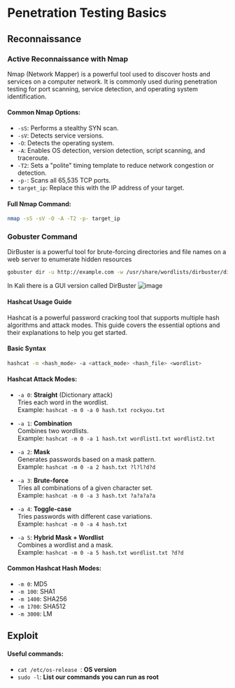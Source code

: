 # Penetration Testing Basics

## Reconnaissance

### Active Reconnaissance with Nmap

Nmap (Network Mapper) is a powerful tool used to discover hosts and services on a computer network. It is commonly used during penetration testing for port scanning, service detection, and operating system identification.

#### Common Nmap Options:
- `-sS`: Performs a stealthy SYN scan.
- `-sV`: Detects service versions.
- `-O`: Detects the operating system.
- `-A`: Enables OS detection, version detection, script scanning, and traceroute.
- `-T2`: Sets a "polite" timing template to reduce network congestion or detection.
- `-p-`: Scans all 65,535 TCP ports.
- `target_ip`: Replace this with the IP address of your target.

#### Full Nmap Command:
```bash
nmap -sS -sV -O -A -T2 -p- target_ip
```

### Gobuster Command
DirBuster is a powerful tool for brute-forcing directories and file names on a web server to enumerate hidden resources
```bash
gobuster dir -u http://example.com -w /usr/share/wordlists/dirbuster/directory-list-1.0.txt
```
In Kali there is a GUI version called DirBuster
![image](https://github.com/user-attachments/assets/cbd21222-0f45-47da-bc48-99025523a4c5)


#### Hashcat Usage Guide

Hashcat is a powerful password cracking tool that supports multiple hash algorithms and attack modes. This guide covers the essential options and their explanations to help you get started.

#### Basic Syntax

```bash
hashcat -m <hash_mode> -a <attack_mode> <hash_file> <wordlist>
```
#### Hashcat Attack Modes:

- `-a 0`: **Straight** (Dictionary attack)  
  Tries each word in the wordlist.  
  Example: `hashcat -m 0 -a 0 hash.txt rockyou.txt`

- `-a 1`: **Combination**  
  Combines two wordlists.  
  Example: `hashcat -m 0 -a 1 hash.txt wordlist1.txt wordlist2.txt`

- `-a 2`: **Mask**  
  Generates passwords based on a mask pattern.  
  Example: `hashcat -m 0 -a 2 hash.txt ?l?l?d?d`

- `-a 3`: **Brute-force**  
  Tries all combinations of a given character set.  
  Example: `hashcat -m 0 -a 3 hash.txt ?a?a?a?a`

- `-a 4`: **Toggle-case**  
  Tries passwords with different case variations.  
  Example: `hashcat -m 0 -a 4 hash.txt`

- `-a 5`: **Hybrid Mask + Wordlist**  
  Combines a wordlist and a mask.  
  Example: `hashcat -m 0 -a 5 hash.txt wordlist.txt ?d?d`

#### Common Hashcat Hash Modes:

- `-m 0`: MD5  
- `-m 100`: SHA1  
- `-m 1400`: SHA256  
- `-m 1700`: SHA512  
- `-m 3000`: LM  


## Exploit

#### Useful commands:

- `cat /etc/os-release `: **OS version**
- `sudo -l`: **List our commands you can run as root**

